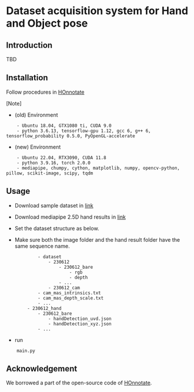 # Dataset acquisition system for Hand and Object pose
## Introduction
TBD


## Installation

Follow procedures in [HOnnotate](https://github.com/shreyashampali/HOnnotate?)

[Note]
- (old) Environment

```
    - Ubuntu 18.04, GTX1080 ti, CUDA 9.0
    - python 3.6.13, tensorflow-gpu 1.12, gcc 6, g++ 6, tensorflow_probability 0.5.0, PyOpenGL-accelerate
```

- (new) Environment

```
    - Ubuntu 22.04, RTX3090, CUDA 11.8
    - python 3.9.16, torch 2.0.0
    - mediapipe, chumpy, cython, matplotlib, numpy, opencv-python, pillow, scikit-image, scipy, tqdm
```




## Usage

- Download sample dataset in [link](https://www.dropbox.com/s/kztfopvc7rmdab6/230612_samples.zip?dl=0)
- Download mediapipe 2.5D hand results in [link](https://www.notion.so/20230612-6edc4de099ae492397d2727f53c3ae5a)

- Set the dataset structure as below. 
- Make sure both the image folder and the hand result folder have the same sequence name.


```
            - dataset
                - 230612
                    - 230612_bare
                        - rgb
                        - depth
                    - ...
                - 230612_cam
		    - cam_mas_intrinsics.txt
		    - cam_mas_depth_scale.txt
		    - ...
		- 230612_hand
		    - 230612_bare
		        - handDetection_uvd.json
		        - handDetection_xyz.json
		    - ...
```



- run
```
    main.py
```


## Acknowledgement
We borrowed a part of the open-source code of [HOnnotate](https://github.com/shreyashampali/HOnnotate?). 


